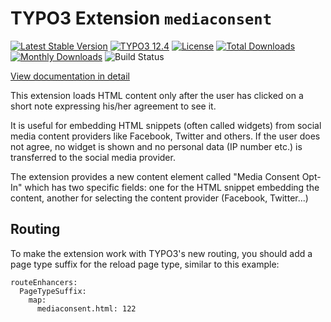 # TYPO3 Extension `mediaconsent`

[![Latest Stable Version](https://poser.pugx.org/jweiland/mediaconsent/v/stable.svg)](https://packagist.org/packages/jweiland/mediaconsent)
[![TYPO3 12.4](https://img.shields.io/badge/TYPO3-12.4-green.svg)](https://get.typo3.org/version/12)
[![License](http://poser.pugx.org/jweiland/mediaconsent/license)](https://packagist.org/packages/jweiland/mediaconsent)
[![Total Downloads](https://poser.pugx.org/jweiland/mediaconsent/downloads.svg)](https://packagist.org/packages/jweiland/mediaconsent)
[![Monthly Downloads](https://poser.pugx.org/jweiland/mediaconsent/d/monthly)](https://packagist.org/packages/jweiland/mediaconsent)
![Build Status](https://github.com/jweiland-net/mediaconsent/actions/workflows/testscorev12.yml/badge.svg)

[View documentation in detail](https://docs.typo3.org/p/jweiland/mediaconsent/master/en-us/)

This extension loads HTML content only after the user has clicked on a short note expressing his/her agreement to see it.

It is useful for embedding HTML snippets (often called widgets) from social media content providers like Facebook, Twitter and others. If the user does not agree, no widget is shown and no personal data (IP number etc.) is transferred to the social media provider.

The extension provides a new content element called "Media Consent Opt-In" which has two specific fields: one for the HTML snippet embedding the content, another for selecting the content provider (Facebook, Twitter...)

## Routing

To make the extension work with TYPO3's new routing, you should add a page type suffix for the reload page type, similar to this example:

```
routeEnhancers:
  PageTypeSuffix:
    map:
      mediaconsent.html: 122
```
